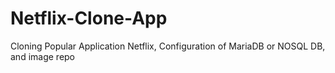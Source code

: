 # Netflix-Clone-App
Cloning Popular Application Netflix, Configuration of MariaDB or NOSQL DB, and image repo
